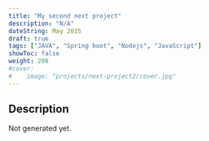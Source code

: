 ```yaml
---
title: "My second next project"
description: "N/A"
dateString: May 2025
draft: true
tags: ["JAVA", "Spring boot", "Nodejs", "JavaScript"]
showToc: false
weight: 208
#cover:
#    image: "projects/next-project2/cover.jpg"
--- 
```


## Description
Not generated yet.